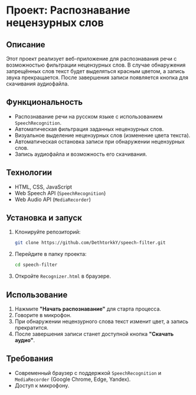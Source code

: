 # Проект: Распознавание нецензурных слов

## Описание
Этот проект реализует веб-приложение для распознавания речи с возможностью фильтрации нецензурных слов. В случае обнаружения запрещённых слов текст будет выделяться красным цветом, а запись звука прекращается. После завершения записи появляется кнопка для скачивания аудиофайла.

## Функциональность
- Распознавание речи на русском языке с использованием `SpeechRecognition`.
- Автоматическая фильтрация заданных нецензурных слов.
- Визуальное выделение нецензурных слов (изменение цвета текста).
- Автоматическая остановка записи при обнаружении нецензурных слов.
- Запись аудиофайла и возможность его скачивания.

## Технологии
- HTML, CSS, JavaScript
- Web Speech API (`SpeechRecognition`)
- Web Audio API (`MediaRecorder`)

## Установка и запуск
1. Клонируйте репозиторий:
   ```sh
   git clone https://github.com/DethtorkkY/speech-filter.git
   ```
2. Перейдите в папку проекта:
   ```sh
   cd speech-filter
   ```
3. Откройте `Recognizer.html` в браузере.

## Использование
1. Нажмите **"Начать распознавание"** для старта процесса.
2. Говорите в микрофон.
3. При обнаружении нецензурного слова текст изменит цвет, а запись прекратится.
4. После завершения записи станет доступной кнопка **"Скачать аудио"**.

## Требования
- Современный браузер с поддержкой `SpeechRecognition` и `MediaRecorder` (Google Chrome, Edge, Yandex).
- Доступ к микрофону.


